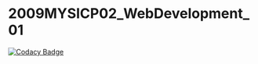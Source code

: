 # 2009MYSICP02_WebDevelopment_01
[![Codacy Badge](https://api.codacy.com/project/badge/Grade/26ae6ed2cc764ac7a1b319b5a06ff35b)](https://app.codacy.com/gh/99002524/2009MYSICP02_WebDevelopment_01?utm_source=github.com&utm_medium=referral&utm_content=99002524/2009MYSICP02_WebDevelopment_01&utm_campaign=Badge_Grade_Settings)
